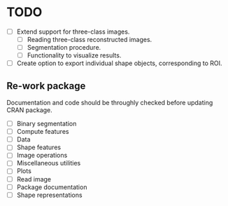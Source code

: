 # TODO

-   [ ] Extend support for three-class images.
    -   [ ] Reading three-class reconstructed images.
    -   [ ] Segmentation procedure.
    -   [ ] Functionality to visualize results.
-   [ ] Create option to export individual shape objects, corresponding to ROI.

## Re-work package

Documentation and code should be throughly checked before updating CRAN package.

- [ ] Binary segmentation
- [ ] Compute features
- [ ] Data
- [ ] Shape features
- [ ] Image operations
- [ ] Miscellaneous utilities
- [ ] Plots
- [ ] Read image
- [ ] Package documentation
- [ ] Shape representations

